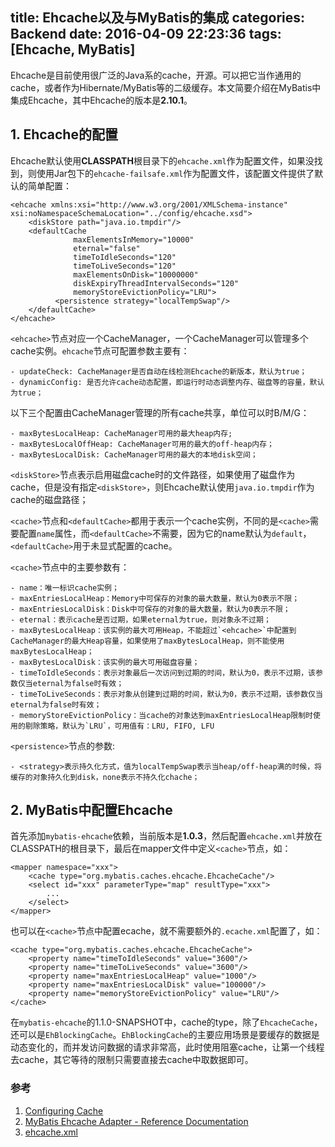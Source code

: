 title: Ehcache以及与MyBatis的集成
categories: Backend
date: 2016-04-09 22:23:36
tags: [Ehcache, MyBatis]
---
Ehcache是目前使用很广泛的Java系的cache，开源。可以把它当作通用的cache，或者作为Hibernate/MyBatis等的二级缓存。本文简要介绍在MyBatis中集成Ehcache，其中Ehcache的版本是**2.10.1**。

## 1. Ehcache的配置

Ehcache默认使用**CLASSPATH**根目录下的`ehcache.xml`作为配置文件，如果没找到，则使用Jar包下的`ehcache-failsafe.xml`作为配置文件，该配置文件提供了默认的简单配置：

	<ehcache xmlns:xsi="http://www.w3.org/2001/XMLSchema-instance" xsi:noNamespaceSchemaLocation="../config/ehcache.xsd">
		<diskStore path="java.io.tmpdir"/>
		<defaultCache
				  maxElementsInMemory="10000"
				  eternal="false"
				  timeToIdleSeconds="120"
				  timeToLiveSeconds="120"
				  maxElementsOnDisk="10000000"
				  diskExpiryThreadIntervalSeconds="120"
				  memoryStoreEvictionPolicy="LRU">
			  <persistence strategy="localTempSwap"/>
		</defaultCache>
	</ehcache>

`<ehcache>`节点对应一个CacheManager，一个CacheManager可以管理多个cache实例。`ehcache`节点可配置参数主要有：

	- updateCheck: CacheManager是否自动在线检测Ehcache的新版本，默认为true；
	- dynamicConfig: 是否允许cache动态配置，即运行时动态调整内存、磁盘等的容量，默认为true；

以下三个配置由CacheManager管理的所有cache共享，单位可以时B/M/G：

	- maxBytesLocalHeap: CacheManager可用的最大heap内存;
	- maxBytesLocalOffHeap: CacheManager可用的最大的off-heap内存；
	- maxBytesLocalDisk: CacheManager可用的最大的本地disk空间；

`<diskStore>`节点表示启用磁盘cache时的文件路径，如果使用了磁盘作为cache，但是没有指定`<diskStore>`，则Ehcache默认使用`java.io.tmpdir`作为cache的磁盘路径；

`<cache>`节点和`<defaultCache>`都用于表示一个cache实例，不同的是`<cache>`需要配置`name`属性，而`<defaultCache>`不需要，因为它的name默认为`default`，`<defaultCache>`用于未显式配置的cache。

`<cache>`节点中的主要参数有：

	- name：唯一标识cache实例；
	- maxEntriesLocalHeap：Memory中可保存的对象的最大数量，默认为0表示不限；
	- maxEntriesLocalDisk：Disk中可保存的对象的最大数量，默认为0表示不限；
	- eternal：表示cache是否过期，如果eternal为true，则对象永不过期；
	- maxBytesLocalHeap：该实例的最大可用Heap，不能超过`<ehcache>`中配置到CacheManager的最大Heap容量，如果使用了maxBytesLocalHeap，则不能使用maxBytesLocalHeap；
	- maxBytesLocalDisk：该实例的最大可用磁盘容量；
	- timeToIdleSeconds：表示对象最后一次访问到过期的时间，默认为0，表示不过期，该参数仅当eternal为false时有效；
	- timeToLiveSeconds：表示对象从创建到过期的时间，默认为0，表示不过期，该参数仅当eternal为false时有效；
	- memoryStoreEvictionPolicy：当cache的对象达到maxEntriesLocalHeap限制时使用的剔除策略，默认为`LRU`，可用值有：LRU, FIFO, LFU

`<persistence>`节点的参数:

	- <strategy>表示持久化方式，值为localTempSwap表示当heap/off-heap满的时候，将缓存的对象持久化到disk，none表示不持久化chache；

## 2. MyBatis中配置Ehcache

首先添加`mybatis-ehcache`依赖，当前版本是**1.0.3**，然后配置`ehcache.xml`并放在CLASSPATH的根目录下，最后在mapper文件中定义`<cache>`节点，如：

	<mapper namespace="xxx">
	    <cache type="org.mybatis.caches.ehcache.EhcacheCache"/>
	    <select id="xxx" parameterType="map" resultType="xxx">
	        ...
	    </select>
	</mapper>

也可以在`<cache>`节点中配置ecache，就不需要额外的`.ecache.xml`配置了，如：

	<cache type="org.mybatis.caches.ehcache.EhcacheCache">
        <property name="timeToIdleSeconds" value="3600"/>
        <property name="timeToLiveSeconds" value="3600"/>
        <property name="maxEntriesLocalHeap" value="1000"/>
        <property name="maxEntriesLocalDisk" value="100000"/>
        <property name="memoryStoreEvictionPolicy" value="LRU"/>
    </cache>

在`mybatis-ehcache`的1.1.0-SNAPSHOT中，cache的type，除了`EhcacheCache`，还可以是`EhBlockingCache`。`EhBlockingCache`的主要应用场景是要缓存的数据是动态变化的，而并发访问数据的请求非常高，此时使用阻塞cache，让第一个线程去cache，其它等待的限制只需要直接去cache中取数据即可。

### 参考

1. [Configuring Cache](http://www.ehcache.org/generated/2.10.1/html/ehc-all/#page/Ehcache_Documentation_Set%2Fto-cfgbasics_configuring_cache.html%23)
2. [MyBatis Ehcache Adapter - Reference Documentation](http://www.mybatis.org/ehcache-cache/index.html)
3. [ehcache.xml](http://www.ehcache.org/ehcache.xml)

